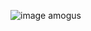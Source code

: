 ![image](https://user-images.githubusercontent.com/42163944/128714862-e92cfddc-4042-4143-8de9-362d34dd6bf1.png)
amogus
